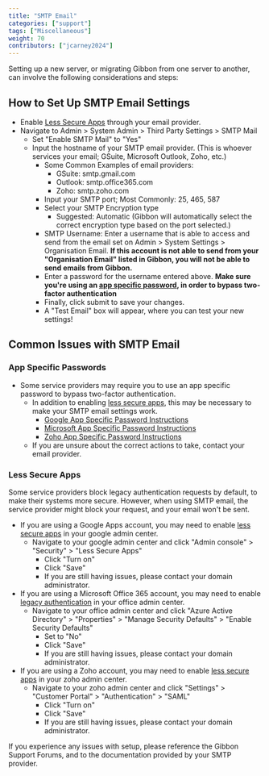 ```yaml
---
title: "SMTP Email"
categories: ["support"]
tags: ["Miscellaneous"]
weight: 70
contributors: ["jcarney2024"]
---
```

Setting up a new server, or migrating Gibbon from one server to another, can involve the following considerations and steps:

## How to Set Up SMTP Email Settings

* Enable [Less Secure Apps](#less-secure-apps) through your email provider.
* Navigate to Admin > System Admin > Third Party Settings > SMTP Mail
  * Set "Enable SMTP Mail" to "Yes"
  * Input the hostname of your SMTP email provider. (This is whoever services your email; GSuite, Microsoft Outlook, Zoho, etc.)
    * Some Common Examples of email providers:
      * GSuite: smtp.gmail.com
      * Outlook: smtp.office365.com
      * Zoho: smtp.zoho.com
    * Input your SMTP port; Most Commonly: 25, 465, 587
    * Select your SMTP Encryption type
      * Suggested: Automatic (Gibbon will automatically select the correct encryption type based on the port selected.)
    * SMTP Username: Enter a username that is able to access and send from the email set on Admin > System Settings > Organisation Email. **If this account is not able to send from your "Organisation Email" listed in Gibbon, you will not be able to send emails from Gibbon.**
    * Enter a password for the username entered above. **Make sure you're using an [app specific password](#app-specific-passwords), in order to bypass two-factor authentication**
    * Finally, click submit to save your changes.
    * A "Test Email" box will appear, where you can test your new settings!

## Common Issues with SMTP Email

### App Specific Passwords

* Some service providers may require you to use an app specific password to bypass two-factor authentication.
  * In addition to enabling [less secure apps](#less-secure-apps), this may be necessary to make your SMTP email settings work.
    * [Google App Specific Password Instructions](https://support.google.com/accounts/answer/185833?hl=en)
    * [Microsoft App Specific Password Instructions](https://support.microsoft.com/en-us/account-billing/using-app-passwords-with-apps-that-don-t-support-two-step-verification-5896ed9b-4263-e681-128a-a6f2979a7944)
    * [Zoho App Specific Password Instructions](https://help.zoho.com/portal/en/kb/bigin/channels/email/articles/generate-an-app-specific-password)
  * If you are unsure about the correct actions to take, contact your email provider.

### Less Secure Apps
Some service providers block legacy authentication requests by default, to make their systems more secure. However, when using SMTP email, the service provider might block your request, and your email won't be sent.

* If you are using a Google Apps account, you may need to enable [less secure apps](https://support.google.com/a/answer/6260879) in your google admin center.
  * Navigate to your google admin center and click "Admin console" > "Security" > "Less Secure Apps"
    * Click "Turn on"
    * Click "Save"
    * If you are still having issues, please contact your domain administrator.
* If you are using a Microsoft Office 365 account, you may need to enable [legacy authentication](http://woshub.com/enable-modern-basic-auth-microsoft-365/) in your office admin center.
  * Navigate to your office admin center and click "Azure Active Directory" > "Properties" > "Manage Security Defaults" > "Enable Security Defaults"
    * Set to "No"
    * Click "Save"
    * If you are still having issues, please contact your domain administrator.
* If you are using a Zoho account, you may need to enable [less secure apps](https://www.zoho.com/mail/help/less-secure-apps.html) in your zoho admin center.
  * Navigate to your zoho admin center and click "Settings" > "Customer Portal" > "Authentication" > "SAML"
    * Click "Turn on"
    * Click "Save"
    * If you are still having issues, please contact your domain administrator.

If you experience any issues with setup, please reference the Gibbon Support Forums, and to the documentation provided by your SMTP provider.
